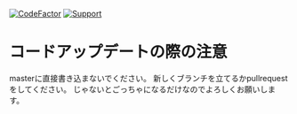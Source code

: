 [![CodeFactor](https://www.codefactor.io/repository/github/aic-6301/aicybot/badge/master)](https://www.codefactor.io/repository/github/aic-6301/aicybot/overview/master)
[![Support](https://img.shields.io/discord/949560203374915605?color=5865f2&label=Discord&logo=Discord&logoColor=ffffff)](https://discord.gg/KcKBBjBV8W)  
# コードアップデートの際の注意
masterに直接書き込まないでください。
新しくブランチを立てるかpullrequestをしてください。
じゃないとごっちゃになるだけなのでよろしくお願いします。

